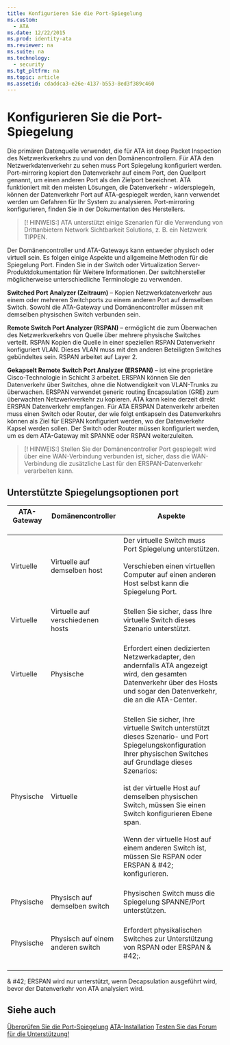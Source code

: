 ```yaml
---
title: Konfigurieren Sie die Port-Spiegelung
ms.custom: 
  - ATA
ms.date: 12/22/2015
ms.prod: identity-ata
ms.reviewer: na
ms.suite: na
ms.technology: 
  - security
ms.tgt_pltfrm: na
ms.topic: article
ms.assetid: cdaddca3-e26e-4137-b553-8ed3f389c460
---
```

# Konfigurieren Sie die Port-Spiegelung
Die primären Datenquelle verwendet, die für ATA ist deep Packet Inspection des Netzwerkverkehrs zu und von den Domänencontrollern. Für ATA den Netzwerkdatenverkehr zu sehen muss Port Spiegelung konfiguriert werden. Port-mirroring kopiert den Datenverkehr auf einem Port, den Quellport genannt, um einen anderen Port als den Zielport bezeichnet. ATA funktioniert mit den meisten Lösungen, die Datenverkehr - widerspiegeln, können der Datenverkehr Port auf ATA-gespiegelt werden, kann verwendet werden um Gefahren für Ihr System zu analysieren. Port-mirroring konfigurieren, finden Sie in der Dokumentation des Herstellers.

> [! HINWEIS:]
> ATA unterstützt einige Szenarien für die Verwendung von Drittanbietern Network Sichtbarkeit Solutions, z. B. ein Netzwerk TIPPEN.

Der Domänencontroller und ATA-Gateways kann entweder physisch oder virtuell sein. Es folgen einige Aspekte und allgemeine Methoden für die Spiegelung Port. Finden Sie in der Switch oder Virtualization Server-Produktdokumentation für Weitere Informationen. Der switchhersteller möglicherweise unterschiedliche Terminologie zu verwenden.

**Switched Port Analyzer (Zeitraum)** – Kopien Netzwerkdatenverkehr aus einem oder mehreren Switchports zu einem anderen Port auf demselben Switch. Sowohl die ATA-Gateway und Domänencontroller müssen mit demselben physischen Switch verbunden sein.

**Remote Switch Port Analyzer (RSPAN)** – ermöglicht die zum Überwachen des Netzwerkverkehrs von Quelle über mehrere physische Switches verteilt. RSPAN Kopien die Quelle in einer speziellen RSPAN Datenverkehr konfiguriert VLAN. Dieses VLAN muss mit den anderen Beteiligten Switches gebündeltes sein. RSPAN arbeitet auf Layer 2.

**Gekapselt Remote Switch Port Analyzer (ERSPAN)** – ist eine proprietäre Cisco-Technologie in Schicht 3 arbeitet. ERSPAN können Sie den Datenverkehr über Switches, ohne die Notwendigkeit von VLAN-Trunks zu überwachen. ERSPAN verwendet generic routing Encapsulation (GRE) zum überwachten Netzwerkverkehr zu kopieren. ATA kann keine derzeit direkt ERSPAN Datenverkehr empfangen. Für ATA ERSPAN Datenverkehr arbeiten muss einen Switch oder Router, der wie folgt entkapseln des Datenverkehrs können als Ziel für ERSPAN konfiguriert werden, wo der Datenverkehr Kapsel werden sollen. Der Switch oder Router müssen konfiguriert werden, um es dem ATA-Gateway mit SPANNE oder RSPAN weiterzuleiten.

> [! HINWEIS:]
> Stellen Sie der Domänencontroller Port gespiegelt wird über eine WAN-Verbindung verbunden ist, sicher, dass die WAN-Verbindung die zusätzliche Last für den ERSPAN-Datenverkehr verarbeiten kann.


## Unterstützte Spiegelungsoptionen port

| ATA-Gateway<br /><br />| Domänencontroller<br /><br />| Aspekte<br /><br />|
|---------------|---------------------|------------------|
| Virtuelle<br /><br />| Virtuelle auf demselben host<br /><br />| Der virtuelle Switch muss Port Spiegelung unterstützen.<br /><br />Verschieben einen virtuellen Computer auf einen anderen Host selbst kann die Spiegelung Port.<br /><br />|
| Virtuelle<br /><br />| Virtuelle auf verschiedenen hosts<br /><br />| Stellen Sie sicher, dass Ihre virtuelle Switch dieses Szenario unterstützt.<br /><br />|
| Virtuelle<br /><br />| Physische<br /><br />| Erfordert einen dedizierten Netzwerkadapter, den andernfalls ATA angezeigt wird, den gesamten Datenverkehr über des Hosts und sogar den Datenverkehr, die an die ATA-Center.<br /><br />|
| Physische<br /><br />| Virtuelle<br /><br />| Stellen Sie sicher, Ihre virtuelle Switch unterstützt dieses Szenario- und Port Spiegelungskonfiguration Ihrer physischen Switches auf Grundlage dieses Szenarios:<br /><br />ist der virtuelle Host auf demselben physischen Switch, müssen Sie einen Switch konfigurieren Ebene span.<br /><br />Wenn der virtuelle Host auf einem anderen Switch ist, müssen Sie RSPAN oder ERSPAN & #42; konfigurieren.<br /><br />|
| Physische<br /><br />| Physisch auf demselben switch<br /><br />| Physischen Switch muss die Spiegelung SPANNE/Port unterstützen.<br /><br />|
| Physische<br /><br />| Physisch auf einem anderen switch<br /><br />| Erfordert physikalischen Switches zur Unterstützung von RSPAN oder ERSPAN & #42;.<br /><br />|
& #42; ERSPAN wird nur unterstützt, wenn Decapsulation ausgeführt wird, bevor der Datenverkehr von ATA analysiert wird.


## Siehe auch

[Überprüfen Sie die Port-Spiegelung](/Topic/Validate+Port+Mirroring.md)
[ATA-Installation](/Topic/ATA+Installation.md)
[Testen Sie das Forum für die Unterstützung!](https://social.technet.microsoft.com/Forums/security/en-US/home?forum=mata)





